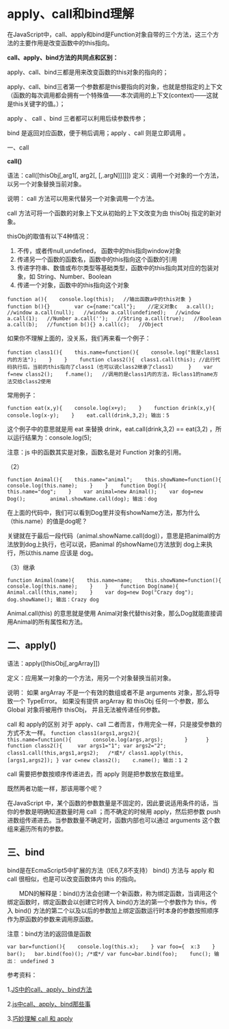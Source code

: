 # apply、call和bind理解

在JavaScript中，call、apply和bind是Function对象自带的三个方法，这三个方法的主要作用是改变函数中的this指向。

**call、apply、bind方法的共同点和区别：**

apply、call、bind三都是用来改变函数的this对象的指向的；

apply、call、bind三者第一个参数都是this要指向的对象，也就是想指定的上下文（函数的每次调用都会拥有一个特殊值——本次调用的上下文(context)——这就是this关键字的值。）；

apply 、 call 、bind 三者都可以利用后续参数传参；

bind 是返回对应函数，便于稍后调用；apply 、call 则是立即调用 。

一、call

**call()**

语法：call([thisObj[,arg1[, arg2[, [,.argN]]]]]) 定义：调用一个对象的一个方法，以另一个对象替换当前对象。

说明： call 方法可以用来代替另一个对象调用一个方法。

call 方法可将一个函数的对象上下文从初始的上下文改变为由 thisObj 指定的新对象。

thisObj的取值有以下4种情况：

1.  不传，或者传null,undefined， 函数中的this指向window对象
1.  传递另一个函数的函数名，函数中的this指向这个函数的引用
1.  传递字符串、数值或布尔类型等基础类型，函数中的this指向其对应的包装对象，如 String、Number、Boolean
1.  传递一个对象，函数中的this指向这个对象

`function a(){   
  console.log(this);   //输出函数a中的this对象
}      
function b(){}       
var c={name:"call"};    //定义对象c  
a.call();   //window
a.call(null);   //window
a.call(undefined);   //window
a.call(1);   //Number
a.call('');   //String
a.call(true);   //Boolean
a.call(b);   //function b(){}
a.call(c);   //Object
`

如果你不理解上面的，没关系，我们再来看一个例子：

`function class1(){   
  this.name=function(){   
    console.log("我是class1内的方法");   
  }   
}   
function class2(){ 
  class1.call(this); //此行代码执行后，当前的this指向了class1（也可以说class2继承了class1）   
}   
var f=new class2();   
f.name();   //调用的是class1内的方法，将class1的name方法交给class2使用`

常用例子：

`function eat(x,y){   
  console.log(x+y);   
}   
function drink(x,y){   
  console.log(x-y);   
}   
eat.call(drink,3,2);
输出：5`

这个例子中的意思就是用 eat 来替换 drink，eat.call(drink,3,2) == eat(3,2) ，所以运行结果为：console.log(5);

注意：js 中的函数其实是对象，函数名是对 Function 对象的引用。

（2）

`function Animal(){   
  this.name="animal";   
  this.showName=function(){   
    console.log(this.name);   
  }   
}   
function Dog(){   
  this.name="dog";   
}   
var animal=new Animal();   
var dog=new Dog();       
animal.showName.call(dog);
输出：dog`

在上面的代码中，我们可以看到Dog里并没有showName方法，那为什么（this.name）的值是dog呢？

关键就在于最后一段代码（animal.showName.call(dog)），意思是把animal的方法放到dog上执行，也可以说，把animal 的showName()方法放到 dog上来执行，所以this.name 应该是 dog。

（3）继承

`function Animal(name){   
  this.name=name;   
  this.showName=function(){   
    console.log(this.name);   
  }   
}   
function Dog(name){   
  Animal.call(this,name);   
}   
var dog=new Dog("Crazy dog");   
dog.showName();
输出：Crazy dog`

Animal.call(this) 的意思就是使用 Animal对象代替this对象，那么Dog就能直接调用Animal的所有属性和方法。


## 二、apply()

语法：apply([thisObj[,argArray]])

定义：应用某一对象的一个方法，用另一个对象替换当前对象。

说明：
如果 argArray 不是一个有效的数组或者不是 arguments 对象，那么将导致一个 TypeError。
如果没有提供 argArray 和 thisObj 任何一个参数，那么 Global 对象将被用作 thisObj， 并且无法被传递任何参数。

call 和 apply的区别
对于 apply、call 二者而言，作用完全一样，只是接受参数的方式不太一样。
`function class1(args1,args2){       
  this.name=function(){      
   console.log(args,args);      
  }     
}     
function class2(){    
  var args1="1";
  var args2="2";
  class1.call(this,args1,args2);  
  /*或*/
  class1.apply(this,[args1,args2]);
}
var c=new class2();   
c.name();
输出：1 2`

call 需要把参数按顺序传递进去，而 apply 则是把参数放在数组里。

既然两者功能一样，那该用哪个呢？

在JavaScript 中，某个函数的参数数量是不固定的，因此要说适用条件的话，当你的参数是明确知道数量时用 call ；而不确定的时候用 apply，然后把参数 push 进数组传递进去。当参数数量不确定时，函数内部也可以通过 arguments 这个数组来遍历所有的参数。

## 三、bind
bind是在EcmaScript5中扩展的方法（IE6,7,8不支持）
bind() 方法与 apply 和 call 很相似，也是可以改变函数体内 this 的指向。

　　MDN的解释是：bind()方法会创建一个新函数，称为绑定函数，当调用这个绑定函数时，绑定函数会以创建它时传入 bind()方法的第一个参数作为 this，传入 bind() 方法的第二个以及以后的参数加上绑定函数运行时本身的参数按照顺序作为原函数的参数来调用原函数。

注意：bind方法的返回值是函数

`var bar=function(){   
  console.log(this.x);   
}
var foo={ 
     x:3   
}   
bar();  
bar.bind(foo)();
 /*或*/
var func=bar.bind(foo);   
func();
输出：
undefined
3`

参考资料：

1.[JS中的call、apply、bind方法](http://ghmagical.com/article/page/id/UPLfoGI9vJ91)

2.[js中call、apply、bind那些事
](https://qianlongo.github.io/2016/04/26/js%E4%B8%ADcall%E3%80%81apply%E3%80%81bind%E9%82%A3%E4%BA%9B%E4%BA%8B/#more)

3.[巧妙理解 call 和 apply](https://juejin.im/post/59019f9fa22b9d0065c51ef8)

